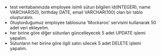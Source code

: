 - test veritabanınızda employee isimli sütun bilgileri id(INTEGER), name VARCHAR(50), birthday DATE, email VARCHAR(100) olan bir tablo oluşturalım.
- Oluşturduğumuz employee tablosuna 'Mockaroo' servisini kullanarak 50 adet veri ekleyelim.
-  her birine göre diğer sütunları güncelleyecek 5 adet UPDATE işlemi yapalım.
- Sütunların her birine göre ilgili satırı silecek 5 adet DELETE işlemi yapalım.